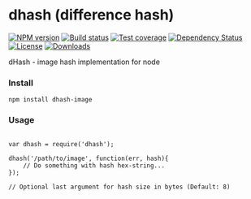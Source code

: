 dhash (difference hash)
=========

[![NPM version][npm-image]][npm-url]
[![Build status][travis-image]][travis-url]
[![Test coverage][coveralls-image]][coveralls-url]
[![Dependency Status][david-image]][david-url]
[![License][license-image]][license-url]
[![Downloads][downloads-image]][downloads-url]

dHash - image hash implementation for node

### Install

```
npm install dhash-image
```

### Usage

```

var dhash = require('dhash');

dhash('/path/to/image', function(err, hash){
	// Do something with hash hex-string...
});

// Optional last argument for hash size in bytes (Default: 8)

```

[gitter-image]: https://badges.gitter.im/mgmtio/dhash-image.png
[gitter-url]: https://gitter.im/mgmtio/dhash-image
[npm-image]: https://img.shields.io/npm/v/dhash-image.svg?style=flat-square
[npm-url]: https://npmjs.org/package/dhash-image
[github-tag]: http://img.shields.io/github/tag/mgmtio/dhash-image.svg?style=flat-square
[github-url]: https://github.com/mgmtio/dhash-image/tags
[travis-image]: https://img.shields.io/travis/mgmtio/dhash-image.svg?style=flat-square
[travis-url]: https://travis-ci.org/mgmtio/dhash-image
[coveralls-image]: https://img.shields.io/coveralls/mgmtio/dhash-image.svg?style=flat-square
[coveralls-url]: https://coveralls.io/r/mgmtio/dhash-image
[david-image]: http://img.shields.io/david/mgmtio/dhash-image.svg?style=flat-square
[david-url]: https://david-dm.org/mgmtio/dhash-image
[license-image]: http://img.shields.io/npm/l/dhash-image.svg?style=flat-square
[license-url]: LICENSE
[downloads-image]: http://img.shields.io/npm/dm/dhash-image.svg?style=flat-square
[downloads-url]: https://npmjs.org/package/dhash-image
